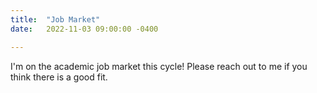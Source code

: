 ```yaml
---
title:  "Job Market"
date:   2022-11-03 09:00:00 -0400

---
```

I'm on the academic job market this cycle! Please reach out to me if you think there is a good fit.
